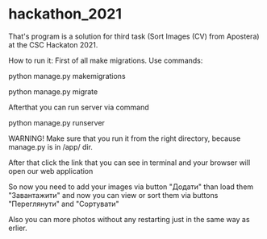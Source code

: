 # hackathon_2021

That's program is a solution for third task (Sort Images (CV) from Apostera) at the CSC Hackaton 2021.

How to run it: 
First of all make migrations. Use commands: 

python manage.py makemigrations

python manage.py migrate

Afterthat you can run server via command 

python manage.py runserver

WARNING! Make sure that you run it from the right directory, because manage.py is in /app/ dir.

After that click the link that you can see in terminal and your browser will open our web application

So now you need to add your images via button "Додати" than load them "Завантажити" and now you can view or sort them via buttons "Переглянути" and "Сортувати"

Also you can more photos without any restarting just in the same way as erlier.

